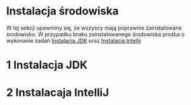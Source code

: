 # Instalacja środowiska

  W tej sekcji upewnimy się, że wszyscy mają poprawnie zainstalowane środowisko.
    W przypadku braku zainstalowanego środowiska prośba o wykonanie zadań [Instalacja JDK](#1-Instalacja-JDK) oraz
  [Instalacja Intellij](#2-Instalacaja-IntelliJ)

# 1 Instalacja JDK

# 2 Instalacaja IntelliJ
